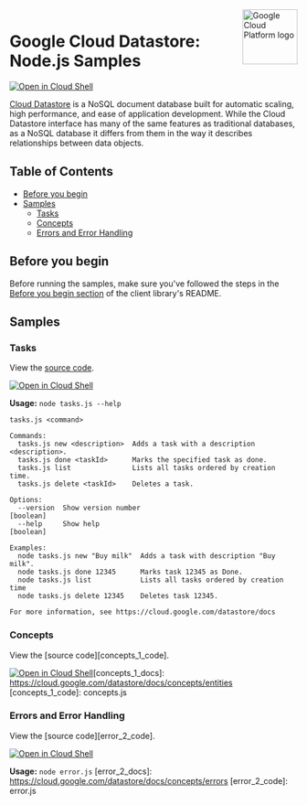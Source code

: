 <img src="https://avatars2.githubusercontent.com/u/2810941?v=3&s=96" alt="Google Cloud Platform logo" title="Google Cloud Platform" align="right" height="96" width="96"/>

# Google Cloud Datastore: Node.js Samples

[![Open in Cloud Shell][shell_img]][shell_link]

[Cloud Datastore](https://cloud.google.com/datastore/docs) is a NoSQL document database built for automatic scaling, high performance, and ease of application development. While the Cloud Datastore interface has many of the same features as traditional databases, as a NoSQL database it differs from them in the way it describes relationships between data objects.

## Table of Contents

* [Before you begin](#before-you-begin)
* [Samples](#samples)
  * [Tasks](#tasks)
  * [Concepts](#concepts)
  * [Errors and Error Handling](#errors-and-error-handling)

## Before you begin

Before running the samples, make sure you've followed the steps in the
[Before you begin section](../README.md#before-you-begin) of the client
library's README.

## Samples

### Tasks

View the [source code][tasks_0_code].

[![Open in Cloud Shell][shell_img]](https://console.cloud.google.com/cloudshell/open?git_repo=https://github.com/googleapis/nodejs-datastore&page=editor&open_in_editor=samples/tasks.js,samples/README.md)

__Usage:__ `node tasks.js --help`

```
tasks.js <command>

Commands:
  tasks.js new <description>  Adds a task with a description <description>.
  tasks.js done <taskId>      Marks the specified task as done.
  tasks.js list               Lists all tasks ordered by creation time.
  tasks.js delete <taskId>    Deletes a task.

Options:
  --version  Show version number                                                                               [boolean]
  --help     Show help                                                                                         [boolean]

Examples:
  node tasks.js new "Buy milk"  Adds a task with description "Buy milk".
  node tasks.js done 12345      Marks task 12345 as Done.
  node tasks.js list            Lists all tasks ordered by creation time
  node tasks.js delete 12345    Deletes task 12345.

For more information, see https://cloud.google.com/datastore/docs
```

[tasks_0_docs]: https://cloud.google.com/datastore/docs/datastore-api-tutorial
[tasks_0_code]: tasks.js

### Concepts

View the [source code][concepts_1_code].

[![Open in Cloud Shell][shell_img]](https://console.cloud.google.com/cloudshell/open?git_repo=https://github.com/googleapis/nodejs-datastore&page=editor&open_in_editor=samples/concepts.js,samples/README.md)[concepts_1_docs]: https://cloud.google.com/datastore/docs/concepts/entities
[concepts_1_code]: concepts.js

### Errors and Error Handling

View the [source code][error_2_code].

[![Open in Cloud Shell][shell_img]](https://console.cloud.google.com/cloudshell/open?git_repo=https://github.com/googleapis/nodejs-datastore&page=editor&open_in_editor=samples/error.js,samples/README.md)

__Usage:__ `node error.js`
[error_2_docs]: https://cloud.google.com/datastore/docs/concepts/errors
[error_2_code]: error.js

[shell_img]: http://gstatic.com/cloudssh/images/open-btn.png
[shell_link]: https://console.cloud.google.com/cloudshell/open?git_repo=https://github.com/googleapis/nodejs-datastore&page=editor&open_in_editor=samples/README.md
